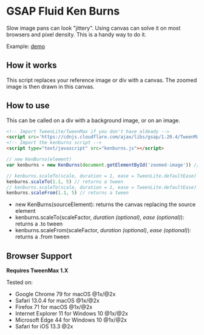 # GSAP Fluid Ken Burns

Slow image pans can look "jittery". Using canvas can solve it on most browsers and pixel density. This is a handy way to do it.

Example: [demo](https://bannerboy.github.io/gsap-fluid-ken-burns/demo.html)

## How it works

This script replaces your reference image or div with a canvas. The zoomed image is then drawn in this canvas.

## How to use

This can be called on a div with a background image, or on an image.

```html
<!-- Import TweenLite/TweenMax if you don't have aldeady -->
<script src='https://cdnjs.cloudflare.com/ajax/libs/gsap/1.20.4/TweenMax.min.js'></script>
<!-- Import the kenburns script -->
<script type="text/javascript" src="kenburns.js"></script>
```

```javascript
// new KenBurns(element)
var kenburns = new KenBurns(document.getElementById('zoomed-image')) // element can be a div or an image

// kenburns.scaleTo(scale, duration = 1, ease = TweenLite.defaultEase)
kenburns.scaleTo(1.1, 5) // returns a tween
// kenburns.scaleTo(scale, duration = 1, ease = TweenLite.defaultEase)
kenburns.scaleFrom(1.1, 5) // returns a tween
```

- new KenBurns(sourceElement): returns the canvas replacing the source element
- kenburns.scaleTo(scaleFactor, *duration (optional)*, *ease (optional)*): returns a .to tween
- kenburns.scaleFrom(scaleFactor, *duration (optional)*, *ease (optional)*): returns a .from tween

## Browser Support

**Requires TweenMax 1.X**

Tested on:
- Google Chrome 79 for macOS @1x/@2x
- Safari 13.0.4 for macOS @1x/@2x
- Firefox 71 for macOS @1x/@2x
- Internet Explorer 11 for Windows 10 @1x/@2x
- Microsoft Edge 44 for Windows 10 @1x/@2x
- Safari for iOS 13.3 @2x
